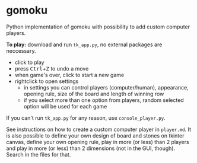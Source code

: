 # gomoku
Python implementation of gomoku with possibility to add custom computer players.

**To play:** download and run `tk_app.py`, no external packages are neccessary.
 - click to play
 - press <kbd>Ctrl</kbd>+<kbd>Z</kbd> to undo a move
 - when game's over, click to start a new game
 - rightclick to open settings
    - in settings you can control players (computer/human), appearance, opening rule, size of the board and length of winning row
    - if you select more than one option from players,
      random selected option will be used for each game

If you can't run `tk_app.py` for any reason, use `console_player.py`.

See instructions on how to create a custom computer player in `player.md`. It is also possible to define your own design of board and stones on tkinter canvas, define your own opening rule,
play in more (or less) than 2 players and play in more (or less) than 2 dimensions (not in the GUI, though). Search in the files for that.

